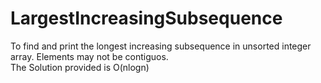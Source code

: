 # LargestIncreasingSubsequence
To find and print the longest increasing subsequence in unsorted integer array. Elements may not be contiguos. 
<br>
The Solution provided is O(nlogn) 
